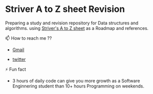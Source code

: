 
# Striver A to Z sheet Revision

Preparing a study and revision repository for Data structures and algorithms.
using [Striver's A to Z sheet](https://takeuforward.org/strivers-a2z-dsa-course/strivers-a2z-dsa-course-sheet-2/) as a Roadmap and references.

📫 How to reach me ??
- [Gmail](https://mail.google.com/mail/u/0/#inbox?compose=CllgCJNsLfmjmHBVdMKzGknwMqWpnNSjkvBcGRwCkPHBgZxkhmcMxvvtXVNQJxDnNKTDfXhjKdB)

- [twitter](https://twitter.com/JanakAvhad)

⚡️ Fun fact 
- 3 hours of daily code can give you more growth as a Software Enginnering student than 10+ hours Programming on weekends.  
